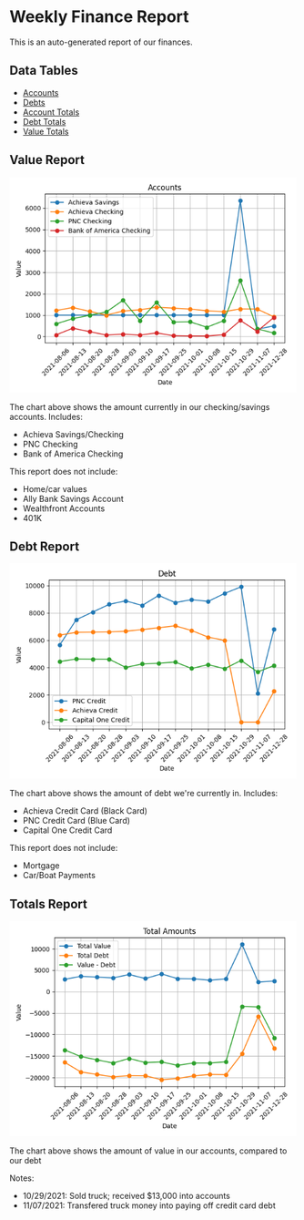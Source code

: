 # Weekly Finance Report
This is an auto-generated report of our finances.
## Data Tables
* [Accounts](accounts.csv)
* [Debts](debts.csv)
* [Account Totals](total_accounts.csv)
* [Debt Totals](total_debts.csv)
* [Value Totals](total_value.csv)

## Value Report
![Accounts](accounts.png)

The chart above shows the amount currently in our checking/savings accounts. Includes:
* Achieva Savings/Checking
* PNC Checking
* Bank of America Checking

This report does not include:
* Home/car values
* Ally Bank Savings Account
* Wealthfront Accounts
* 401K

## Debt Report
![Debts](debts.png)

The chart above shows the amount of debt we're currently in. Includes:
* Achieva Credit Card (Black Card)
* PNC Credit Card (Blue Card)
* Capital One Credit Card

This report does not include:
* Mortgage
* Car/Boat Payments

## Totals Report
![Totals](totals.png)

The chart above shows the amount of value in our accounts, compared to our debt

Notes:
- 10/29/2021: Sold truck; received $13,000 into accounts
- 11/07/2021: Transfered truck money into paying off credit card debt
